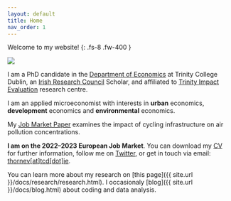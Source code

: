 ```yaml
---
layout: default
title: Home
nav_order: 1
---
```


Welcome to my website!
{: .fs-8 .fw-400 }

<div class="responsive">
    <img src="../assets/img/portrait_edited_ap_smaller2.jpg">
</div>

I am a PhD candidate in the [Department of Economics](https://www.tcd.ie/Economics/) at Trinity College Dublin, an [Irish Research Council](https://research.ie/) Scholar, and affiliated to [Trinity Impact Evaluation](https://www.tcd.ie/time/) research centre.

I am an applied microeconomist with interests in **urban** economics, **development** economics and **environmental** economics. 

My [Job Market Paper](assets/doc/thorne-jmp_cycling-cleaner_latest.pdf) examines the impact of cycling infrastructure on air pollution concentrations. 

**I am on the 2022–2023 European Job Market**. You can download my [CV](/assets/doc/thorne-cv.pdf) for further information, follow me on [Twitter](https://twitter.com/vincent_thorne), or get in touch via email: [thornev\[at\]tcd\[dot\]ie](mailto:thornev[at]tcd[dot]ie).

You can learn more about my research on [this page]({{ site.url }}/docs/research/research.html). I occasionaly [blog]({{ site.url }}/docs/blog.html) about coding and data analysis.

